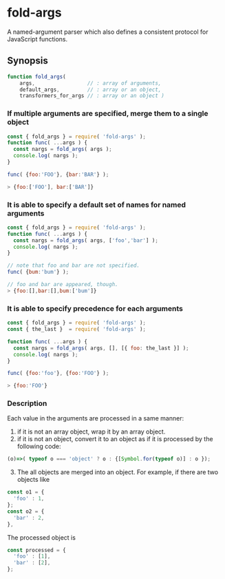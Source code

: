 
 fold-args
================================================================================

A named-argument parser which also defines a consistent protocol for JavaScript
functions.


 Synopsis
--------------------------------------------------------------------------------

```javascript
function fold_args( 
    args,                 // : array of arguments, 
    default_args,         // : array or an object, 
    transformers_for_args // : array or an object )
```

### If multiple arguments are specified, merge them to a single object ###

```javascript
const { fold_args } = require( 'fold-args' );
function func( ...args ) {
  const nargs = fold_args( args );
  console.log( nargs );
}

func( {foo:'FOO'}, {bar:'BAR'} );

> {foo:['FOO'], bar:['BAR']}

```

### It is able to specify a default set of names for named arguments ###

```javascript
const { fold_args } = require( 'fold-args' );
function func( ...args ) {
  const nargs = fold_args( args, ['foo','bar'] );
  console.log( nargs );
}

// note that foo and bar are not specified.
func( {bum:'bum'} ); 

// foo and bar are appeared, though. 
> {foo:[],bar:[],bum:['bum']}
```


### It is able to specify precedence for each arguments ###

```javascript
const { fold_args } = require( 'fold-args' );
const { the_last }  = require( 'fold-args' );

function func( ...args ) {
  const nargs = fold_args( args, [], [{ foo: the_last }] );
  console.log( nargs );
}

func( {foo:'foo'}, {foo:'FOO'} );

> {foo:'FOO'}
```

### Description ###

Each value in the arguments are processed in a same manner:

1. if it is not an array object, wrap it by an array object.
2. if it is not an object, convert it to an object as if it is processed by the following code:

```javascript
(o)=>( typeof o === 'object' ? o : {[Symbol.for(typeof o)] : o });
```

3. The all objects are merged into an object.
For example,  if there are two objects like

```javascript
const o1 = {
  'foo' : 1,
};
const o2 = {
  'bar' : 2,
},
```

The processed object is 
```javascript
const processed = {
  'foo' : [1],
  'bar' : [2],
};
```





